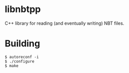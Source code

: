 
# libnbtpp

C++ library for reading (and eventually writing) NBT files.

# Building

```shell
$ autoreconf -i
$ ./configure
$ make
```
